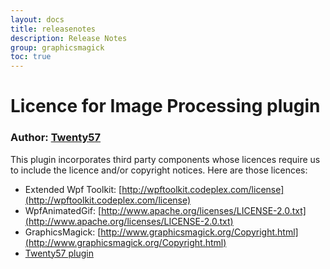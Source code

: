 ```yaml
---
layout: docs
title: releasenotes
description: Release Notes
group: graphicsmagick
toc: true
---
```

# Licence for Image Processing plugin

### Author: [Twenty57](http://www.twenty57.com)

This plugin incorporates third party components whose licences require us to include the licence and/or copyright notices. Here are those licences:

- Extended Wpf Toolkit: [http://wpftoolkit.codeplex.com/license](http://wpftoolkit.codeplex.com/license)
- WpfAnimatedGif: [http://www.apache.org/licenses/LICENSE-2.0.txt](http://www.apache.org/licenses/LICENSE-2.0.txt)
- GraphicsMagick: [http://www.graphicsmagick.org/Copyright.html](http://www.graphicsmagick.org/Copyright.html)
- [Twenty57 plugin](https://linx.software/plugins/builtin/licence/)
